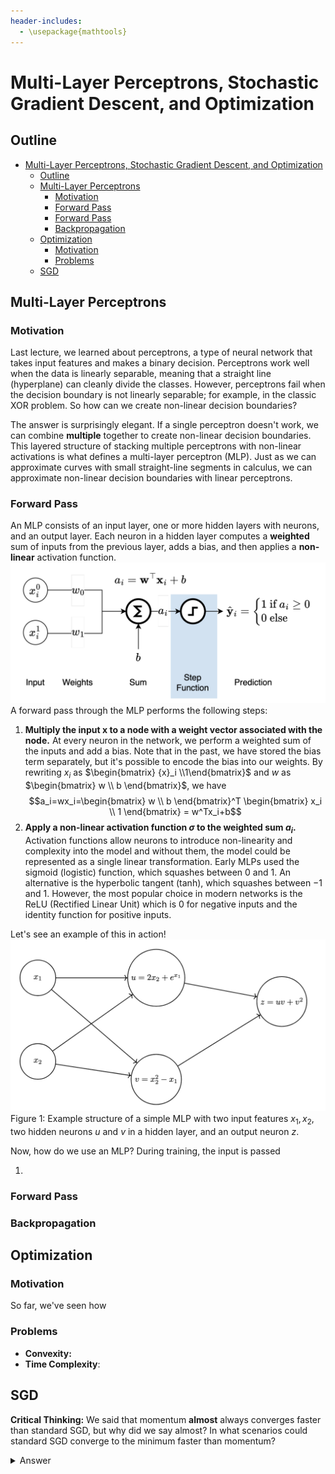 ```yaml
---
header-includes:
  - \usepackage{mathtools}
---
```


# Multi-Layer Perceptrons, Stochastic Gradient Descent, and Optimization

## Outline

- [Multi-Layer Perceptrons, Stochastic Gradient Descent, and Optimization](#multi-layer-perceptrons-stochastic-gradient-descent-and-optimization)
  - [Outline](#outline)
  - [Multi-Layer Perceptrons](#multi-layer-perceptrons)
    - [Motivation](#motivation)
    - [Forward Pass](#forward-pass)
    - [Forward Pass](#forward-pass-1)
    - [Backpropagation](#backpropagation)
  - [Optimization](#optimization)
    - [Motivation](#motivation-1)
    - [Problems](#problems)
  - [SGD](#sgd)

## Multi-Layer Perceptrons

### Motivation

Last lecture, we learned about perceptrons, a type of neural network that takes input features and makes a binary decision. Perceptrons work well when the data is linearly separable, meaning that a straight line (hyperplane) can cleanly divide the classes. However, perceptrons fail when the decision boundary is not linearly separable; for example, in the classic XOR problem. So how can we create non-linear decision boundaries?

The answer is surprisingly elegant. If a single perceptron doesn't work, we can combine **multiple** together to create non-linear decision boundaries. This layered structure of stacking multiple perceptrons with non-linear activations is what defines a multi-layer perceptron (MLP). Just as we can approximate curves with small straight-line segments in calculus, we can approximate non-linear decision boundaries with linear perceptrons.

### Forward Pass

An MLP consists of an input layer, one or more hidden layers with neurons, and an output layer. Each neuron in a hidden layer computes a **weighted** sum of inputs from the previous layer, adds a bias, and then applies a **non-linear** activation function.
<img src= https://raw.githubusercontent.com/William-Leung/cs4782-optimization-notes/main/images/forward_pass.png>
A forward pass through the MLP performs the following steps:

1. **Multiply the input x to a node with a weight vector associated with the node.**
   At every neuron in the network, we perform a weighted sum of the inputs and add a bias. Note that in the past, we have stored the bias term separately, but it's possible to encode the bias into our weights. By rewriting $x_i$ as $\begin{bmatrix} {x}_i \\1\end{bmatrix}$ and $w$ as $\begin{bmatrix} w \\ b \end{bmatrix}$, we have $$a_i=wx_i=\begin{bmatrix} w \\ b \end{bmatrix}^T \begin{bmatrix} x_i \\ 1 \end{bmatrix} = w^Tx_i+b$$
2. **Apply a non-linear activation function $\sigma$ to the weighted sum $a_i$.**
   Activation functions allow neurons to introduce non-linearity and complexity into the model and without them, the model could be represented as a single linear transformation. Early MLPs used the sigmoid (logistic) function, which squashes between $0$ and $1$. An alternative is the hyperbolic tangent (tanh), which squashes between $-1$ and $1$. However, the most popular choice in modern networks is the ReLU (Rectified Linear Unit) which is $0$ for negative inputs and the identity function for positive inputs.

Let's see an example of this in action!
<img src=https://raw.githubusercontent.com/William-Leung/cs4782-optimization-notes/main/images/sample_neural_network.png>
Figure 1: Example structure of a simple MLP with two input features $x_1, x_2$, two hidden neurons $u$ and $v$ in a hidden layer, and an output neuron $z$.

Now, how do we use an MLP? During training, the input is passed

1.

### Forward Pass

### Backpropagation

## Optimization

### Motivation

So far, we've seen how

### Problems

- **Convexity:**
- **Time Complexity**:

## SGD

**Critical Thinking:** We said that momentum **almost** always converges faster than standard SGD, but why did we say almost? In what scenarios could standard SGD converge to the minimum faster than momentum?

<!-- markdownlint-disable MD033 -->

[//]: # "The line above disables the flagging for inline HTML"

<details>
  <summary>Answer</summary>
  
* **High Momentum Coefficient:** If the momentum coefficient $\mu$ is too high, it can cause the optimizer to overshoot minima or oscillate in narrow valleys. In these cases, standard SGD, despite being slower,may descend towards the minimum more directly and thus faster.
* **Noisy Gradients:** If gradient estimates have a lot of noise that is uncorrelated, momentum can actually hinder progress by following the noise. On the other hand, vanilla SGD ignores the previous noisy gradients.
* **Sharp Curvature:** In regions with flat gradients followed by steep drops (plateaus into ravines), momentum may take longer to adjust to the new gradient, while SGD adapts immediately.
  
</details> <!-- markdownlint-enable MD033 -->
